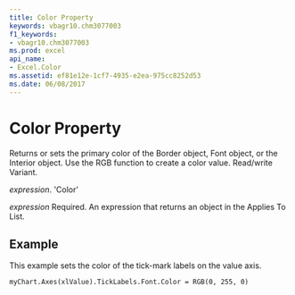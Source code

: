 ```yaml
---
title: Color Property
keywords: vbagr10.chm3077003
f1_keywords:
- vbagr10.chm3077003
ms.prod: excel
api_name:
- Excel.Color
ms.assetid: ef81e12e-1cf7-4935-e2ea-975cc8252d53
ms.date: 06/08/2017
---
```



# Color Property

Returns or sets the primary color of the Border object, Font object, or the Interior object. Use the RGB function to create a color value. Read/write Variant.

 _expression_. 'Color'

 _expression_ Required. An expression that returns an object in the Applies To List.


## Example

This example sets the color of the tick-mark labels on the value axis.


```vb
myChart.Axes(xlValue).TickLabels.Font.Color = RGB(0, 255, 0)
```



